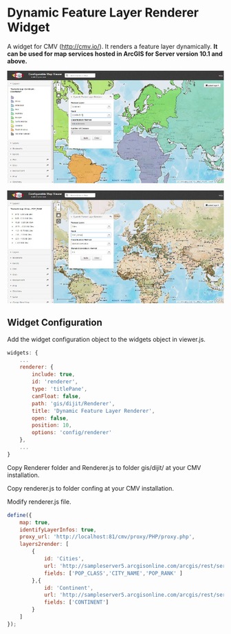 # Dynamic Feature Layer Renderer Widget
A widget for CMV (http://cmv.io/). It renders a feature layer dynamically. <b>It can be used for map services hosted in ArcGIS for Server version 10.1 and above.</b>

![alt tag](https://github.com/vojvod/CMV_Renderer_Widget/blob/master/img1.jpg)

![alt tag](https://github.com/vojvod/CMV_Renderer_Widget/blob/master/img2.jpg)

## Widget Configuration
Add the widget configuration object to the widgets object in viewer.js.
```javascript
widgets: {
    ...
    renderer: {
        include: true,
        id: 'renderer',
        type: 'titlePane',
        canFloat: false,
        path: 'gis/dijit/Renderer',
        title: 'Dynamic Feature Layer Renderer',
        open: false,
        position: 10,
        options: 'config/renderer'
    },
    ...
}
```
Copy Renderer folder and Renderer.js to folder gis/dijit/ at your CMV installation.

Copy renderer.js to folder confing at your CMV installation.

Modify renderer.js file.
```javascript
define({
    map: true,
    identifyLayerInfos: true,
    proxy_url: 'http://localhost:81/cmv/proxy/PHP/proxy.php',
    layers2render: [
        {
            id: 'Cities',
            url: 'http://sampleserver5.arcgisonline.com/arcgis/rest/services/WorldTimeZones/MapServer/0',
            fields: ['POP_CLASS','CITY_NAME','POP_RANK' ]
        },{
            id: 'Continent',
            url: 'http://sampleserver5.arcgisonline.com/arcgis/rest/services/SampleWorldCities/MapServer/1',
            fields: ['CONTINENT']
        }
    ]
});
```

